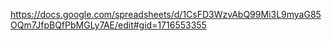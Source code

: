https://docs.google.com/spreadsheets/d/1CsFD3WzvAbQ99Mi3L9myaG85OQm7JfpBQfPbMGLy7AE/edit#gid=1716553355